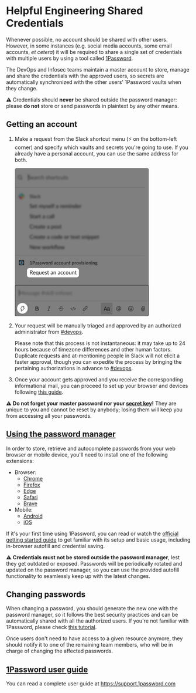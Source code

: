 # Helpful Engineering Shared Credentials

Whenever possible, no account should be shared with other users. However, in some instances (e.g. social media accounts, some email accounts, *et cetera*) it will be required to share a single set of credentials with multiple users by using a tool called [1Password](https://1password.com).

The DevOps and Infosec teams maintain a master account to store, manage and share the credentials with the approved users, so secrets are automatically synchronized with the other users' 1Password vaults when they change.

:warning: Credentials should **never** be shared outside the password manager: please **do not** store or send passwords in plaintext by any other means.

## Getting an account

1. Make a request from the Slack shortcut menu (:zap: on the bottom-left corner) and specify which vaults and secrets you're going to use. If you already have a personal account, you can use the same address for both. 

    ![:zap: shortcut menu](/images/1password-account-request.png)    

2. Your request will be manually triaged and approved by an authorized administrator from [#devops](https://helpfulengineering.slack.com/archives/CV54M16QH).

    Please note that this process is not instantaneous: it may take up to 24 hours because of timezone differences and other human factors. Duplicate requests and at-mentioning people in Slack will not elicit a faster approval, though you can expedite the process by bringing the pertaining authorizations in advance to [#devops](https://helpfulengineering.slack.com/archives/CV54M16QH).

3. Once your account gets approved and you receive the corresponding informational mail, you can proceed to set up your browser and devices following [this guide](https://support.1password.com/explore/team-member/).

:warning: **Do not forget your master password nor your [secret key](https://support.1password.com/secret-key-security/)!** They are unique to you and cannot be reset by anybody; losing them will keep you from accessing all your passwords.

## [Using the password manager](https://support.1password.com/getting-started-1password-x)

In order to store, retrieve and autocomplete passwords from your web browser or mobile device, you'll need to install one of the following extensions:

* Browser:
  * [Chrome](https://chrome.google.com/webstore/detail/1password-x-–-password-ma/aeblfdkhhhdcdjpifhhbdiojplfjncoa)
  * [Firefox](https://addons.mozilla.org/en-US/firefox/addon/1password-x-password-manager)
  * [Edge](https://microsoftedge.microsoft.com/addons/detail/dppgmdbiimibapkepcbdbmkaabgiofem)
  * [Safari](https://app-updates.agilebits.com/download/OPM7)
  * [Brave](https://chrome.google.com/webstore/detail/1password-x-–-password-ma/aeblfdkhhhdcdjpifhhbdiojplfjncoa)
* Mobile:
  * [Android](https://play.google.com/store/apps/details?id=com.agilebits.onepassword)
  * [iOS](https://apps.apple.com/app/1password-password-manager/id568903335)
  
If it's your first time using 1Password, you can read or watch the [official getting started guide](https://support.1password.com/getting-started-1password-x) to get familiar with its setup and basic usage, including in-browser autofill and credential saving.

:warning: **Credentials must not be stored outside the password manager**, lest they get outdated or exposed. Passwords will be periodically rotated and updated on the password manager, so you can use the provided autofill functionality to seamlessly keep up with the latest changes.

## Changing passwords

When changing a password, you should generate the new one with the password manager, so it follows the best security practices and can be automatically shared with all the authorized users. If you're not familiar with 1Password, please check [this tutorial](https://support.1password.com/change-website-password/).

Once users don't need to have access to a given resource anymore, they should notify it to one of the remaining team members, who will be in charge of changing the affected passwords.

## [1Password user guide](https://support.1password.com)

You can read a complete user guide at https://support.1password.com
